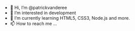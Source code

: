 - 👋 Hi, I’m @patrickvanderee
- 👀 I’m interested in development
- 🌱 I’m currently learning HTML5, CSS3, Node.js and more. 
- 📫 How to reach me ...

<!---
patrickvanderee/patrickvanderee is a ✨ special ✨ repository because its `README.md` (this file) appears on your GitHub profile.
You can click the Preview link to take a look at your changes.
--->
